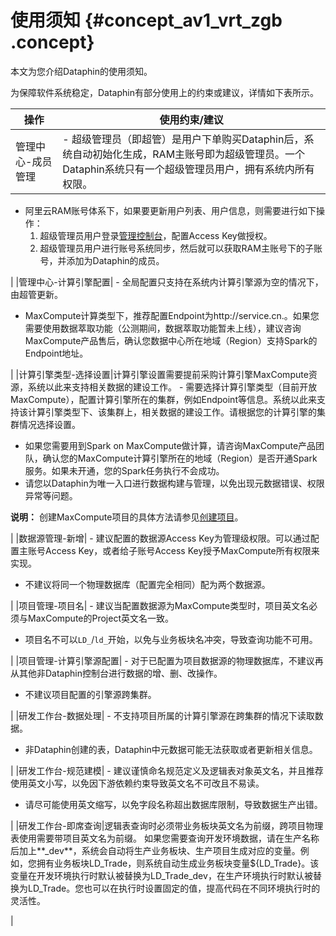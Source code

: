 # 使用须知 {#concept_av1_vrt_zgb .concept}

本文为您介绍Dataphin的使用须知。

为保障软件系统稳定，Dataphin有部分使用上的约束或建议，详情如下表所示。

|操作|使用约束/建议|
|--|-------|
|管理中心-成员管理| -   超级管理员（即超管）是用户下单购买Dataphin后，系统自动初始化生成，RAM主账号即为超级管理员。一个Dataphin系统只有一个超级管理员用户，拥有系统内所有权限。
-   阿里云RAM账号体系下，如果要更新用户列表、用户信息，则需要进行如下操作：
    1.  超级管理员用户登录[管理控制台](../../../../cn.zh-CN/用户指南/界面引导/管理控制台.md#)，配置Access Key做授权。
    2.  超级管理员用户进行账号系统同步，然后就可以获取RAM主账号下的子账号，并添加为Dataphin的成员。

 |
|管理中心-计算引擎配置| -   全局配置只支持在系统内计算引擎源为空的情况下，由超管更新。
-   MaxCompute计算类型下，推荐配置Endpoint为http://service.cn.。如果您需要使用数据萃取功能（公测期间，数据萃取功能暂未上线），建议咨询MaxCompute产品售后，确认您数据中心所在地域（Region）支持Spark的Endpoint地址。

 |
|计算引擎类型-选择设置|计算引擎设置需要提前采购计算引擎MaxCompute资源，系统以此来支持相关数据的建设工作。 -   需要选择计算引擎类型（目前开放MaxCompute），配置计算引擎所在的集群，例如Endpoint等信息。系统以此来支持该计算引擎类型下、该集群上，相关数据的建设工作。请根据您的计算引擎的集群情况选择设置。
-   如果您需要用到Spark on MaxCompute做计算，请咨询MaxCompute产品团队，确认您的MaxCompute计算引擎所在的地域（Region）是否开通Spark服务。如果未开通，您的Spark任务执行不会成功。
-   请您以Dataphin为唯一入口进行数据构建与管理，以免出现元数据错误、权限异常等问题。

 **说明：** 创建MaxCompute项目的具体方法请参见[创建项目](../../../../cn.zh-CN/准备工作/创建项目.md#)。

 |
|数据源管理-新增| -   建议配置的数据源Access Key为管理级权限。可以通过配置主账号Access Key，或者给子账号Access Key授予MaxCompute所有权限来实现。
-   不建议将同一个物理数据库（配置完全相同）配为两个数据源。

 |
|项目管理-项目名| -   建议当配置数据源为MaxCompute类型时，项目英文名必须与MaxCompute的Project英文名一致。
-   项目名不可以`LD_`/`ld_`开始，以免与业务板块名冲突，导致查询功能不可用。

 |
|项目管理-计算引擎源配置| -   对于已配置为项目数据源的物理数据库，不建议再从其他非Dataphin控制台进行数据的增、删、改操作。
-   不建议项目配置的引擎源跨集群。

 |
|研发工作台-数据处理| -   不支持项目所属的计算引擎源在跨集群的情况下读取数据。
-   非Dataphin创建的表，Dataphin中元数据可能无法获取或者更新相关信息。

 |
|研发工作台-规范建模| -   建议谨慎命名规范定义及逻辑表对象英文名，并且推荐使用英文小写，以免因下游依赖约束导致英文名不可改且不易读。
-   请尽可能使用英文缩写，以免字段名称超出数据库限制，导致数据生产出错。

 |
|研发工作台-即席查询|逻辑表查询时必须带业务板块英文名为前缀，跨项目物理表使用需要带项目英文名为前缀。 如果您需要查询开发环境数据，请在生产名称后加上**\_dev**，系统会自动将生产业务板块、生产项目生成对应的变量。例如，您拥有业务板块LD\_Trade，则系统自动生成业务板块变量$\{LD\_Trade\}。该变量在开发环境执行时默认被替换为LD\_Trade\_dev，在生产环境执行时默认被替换为LD\_Trade。您也可以在执行时设置固定的值，提高代码在不同环境执行时的灵活性。

 |

